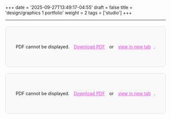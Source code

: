 +++
date = '2025-09-27T13:49:17-04:55'
draft = false
title = 'design/graphics 1 portfolio'
weight = 2
tags = ['studio']
+++

----------

<!-- Replace your PDF object tags with this mobile-friendly version -->
<div class="pdf-container">
  <div class="pdf-mobile-notice">
    <p><strong>On mobile?</strong> <a href="/pdfs/des1.pdf" target="_blank">Open PDF in new tab</a> for better viewing.</p>
  </div>
  <object data="/pdfs/des1.pdf" type="application/pdf" width="100%" height="600px">
    <div class="pdf-fallback">
      <p>PDF cannot be displayed. <a href="/pdfs/des1.pdf" target="_blank">Download PDF</a> or <a href="/pdfs/des1.pdf" target="_blank">view in new tab</a>.</p>
    </div>
  </object>
</div>

<style>
.pdf-container {
  margin: 20px 0;
  border: 1px solid #ddd;
  border-radius: 8px;
  overflow: hidden;
}

.pdf-mobile-notice {
  background: #f5f5f5;
  padding: 10px 15px;
  border-bottom: 1px solid #ddd;
  text-align: center;
  display: none;
}

.pdf-mobile-notice a {
  color: #ec42ff !important;
  text-decoration: underline !important;
}

.pdf-fallback {
  padding: 40px 20px;
  text-align: center;
  background: #f9f9f9;
}

.pdf-fallback a {
  color: #ec42ff !important;
  text-decoration: underline !important;
  margin: 0 10px;
}

/* Show mobile notice on small screens */
@media (max-width: 768px) {
  .pdf-mobile-notice {
    display: block !important;
  }
  
  object[type="application/pdf"] {
    height: 400px !important;
  }
}

@media (max-width: 480px) {
  object[type="application/pdf"] {
    height: 300px !important;
  }
  
  .pdf-mobile-notice p {
    font-size: 0.9rem;
    margin: 5px 0;
  }
}
</style>

<!-- Replace your PDF object tags with this mobile-friendly version -->
<div class="pdf-container">
  <div class="pdf-mobile-notice">
    <p><strong>On mobile?</strong> <a href="/pdfs/graph1.pdf" target="_blank">Open PDF in new tab</a> for better viewing.</p>
  </div>
  <object data="/pdfs/stud1.pdf" type="application/pdf" width="100%" height="600px">
    <div class="pdf-fallback">
      <p>PDF cannot be displayed. <a href="/pdfs/stud1.pdf" target="_blank">Download PDF</a> or <a href="/pdfs/stud1.pdf" target="_blank">view in new tab</a>.</p>
    </div>
  </object>
</div>

<style>
.pdf-container {
  margin: 20px 0;
  border: 1px solid #ddd;
  border-radius: 8px;
  overflow: hidden;
}

.pdf-mobile-notice {
  background: #f5f5f5;
  padding: 10px 15px;
  border-bottom: 1px solid #ddd;
  text-align: center;
  display: none;
}

.pdf-mobile-notice a {
  color: #ec42ff !important;
  text-decoration: underline !important;
}

.pdf-fallback {
  padding: 40px 20px;
  text-align: center;
  background: #f9f9f9;
}

.pdf-fallback a {
  color: #ec42ff !important;
  text-decoration: underline !important;
  margin: 0 10px;
}

/* Show mobile notice on small screens */
@media (max-width: 768px) {
  .pdf-mobile-notice {
    display: block !important;
  }
  
  object[type="application/pdf"] {
    height: 400px !important;
  }
}

@media (max-width: 480px) {
  object[type="application/pdf"] {
    height: 300px !important;
  }
  
  .pdf-mobile-notice p {
    font-size: 0.9rem;
    margin: 5px 0;
  }
}
</style>